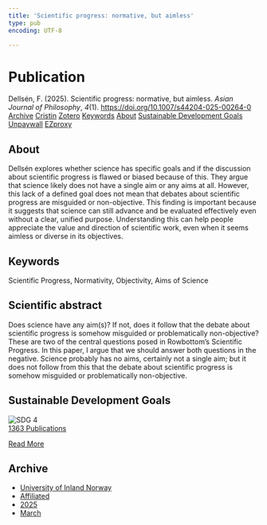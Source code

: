 ```yaml
---
title: 'Scientific progress: normative, but aimless'
type: pub
encoding: UTF-8

---
```

<h1>Publication</h1>
<article id="csl-bib-container-IPQM5FMX" class="csl-bib-container">
  <div class="csl-bib-body"> <div class="csl-entry">Dellsén, F. (2025). Scientific progress: normative, but aimless. <i>Asian Journal of Philosophy</i>, <i>4</i>(1). <a href="https://doi.org/10.1007/s44204-025-00264-0">https://doi.org/10.1007/s44204-025-00264-0</a></div> </div>
  <div class="csl-bib-buttons">
    <a href="#taxonomy-article-IPQM5FMX" alt="archive" class="csl-bib-button">Archive</a>
    <a href="https://app.cristin.no/results/show.jsf?id=2370494" alt="Cristin" class="csl-bib-button">Cristin</a>
    <a href="http://zotero.org/groups/5881554/items/IPQM5FMX" alt="Zotero" class="csl-bib-button">Zotero</a>
    <a href="#keywords-article-IPQM5FMX" alt="keywords" class="csl-bib-button">Keywords</a>
    <a href="#about-article-IPQM5FMX" alt="about_pub" class="csl-bib-button">About</a>
    <a href="#sdg-article-IPQM5FMX" alt="sdg" class="csl-bib-button">Sustainable Development Goals</a>
    <a href="https://link.springer.com/content/pdf/10.1007/s44204-025-00264-0.pdf" alt="Unpaywall" class="csl-bib-button">Unpaywall</a>
    <a href="https://link.springer.com/content/pdf/10.1007/s44204-025-00264-0.pdf" alt="EZproxy" class="csl-bib-button">EZproxy</a>
  </div>
  <div id="csl-bib-meta-container-IPQM5FMX"></div>
</article>
<div id="csl-bib-meta-IPQM5FMX" class="csl-bib-meta">
  <article id="about-article-IPQM5FMX" class="about_pub-article">
    <h1>About</h1>
    Dellsén explores whether science has specific goals and if the discussion about scientific progress is flawed or biased because of this. They argue that science likely does not have a single aim or any aims at all. However, this lack of a defined goal does not mean that debates about scientific progress are misguided or non-objective. This finding is important because it suggests that science can still advance and be evaluated effectively even without a clear, unified purpose. Understanding this can help people appreciate the value and direction of scientific work, even when it seems aimless or diverse in its objectives.
  </article>
  <article id="keywords-article-IPQM5FMX" class="keywords-article">
    <h1>Keywords</h1>
    Scientific Progress, Normativity, Objectivity, Aims of Science
  </article>
  <article id="abstract-article-IPQM5FMX" class="abstract-article">
    <h1>Scientific abstract</h1>
    Does science have any aim(s)? If not, does it follow that the debate about scientific progress is somehow misguided or problematically non-objective? These are two of the central questions posed in Rowbottom’s Scientific Progress. In this paper, I argue that we should answer both questions in the negative. Science probably has no aims, certainly not a single aim; but it does not follow from this that the debate about scientific progress is somehow misguided or problematically non-objective.
  </article>
  <article id="sdg-article-IPQM5FMX" class="sdg-article">
    <h1>Sustainable Development Goals</h1>
    <div class="sdg-container"><div id="sdg4" class="sdg">
        <img src="{{< params subfolder >}}images/sdg/sdg04_en.png" class="image" alt="SDG 4">
        <div class="sdg-overlay">
          <a href="{{< params subfolder >}}en/archive/?sdg=4#archive" class="sdg-publication-count"><span>1363</span> Publications</a>
          <p><a href="https://sdgs.un.org/goals/goal4" class="sdg-read-more">Read More</a></p>
        </div>
      </div></div>
  </article>
  <article id="taxonomy-article-IPQM5FMX" class="taxonomy-article">
    <h1>Archive</h1>
    <ul>
      <li><a href="{{< params subfolder >}}en/archive/?key=3DCRN523">University of Inland Norway</a></li>
      <li><a href="{{< params subfolder >}}en/archive/?key=II9RDAME">Affiliated</a></li>
      <li><a href="{{< params subfolder >}}en/archive/?key=FDW8UG7F">2025</a></li>
      <li><a href="{{< params subfolder >}}en/archive/?key=RI5KZ53J">March</a></li>
    </ul>
  </article>
</div>
